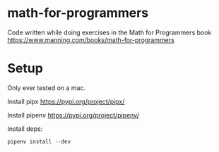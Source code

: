# math-for-programmers
Code written while doing exercises in the Math for Programmers book https://www.manning.com/books/math-for-programmers


# Setup

Only ever tested on a mac.

Install pipx <https://pypi.org/project/pipx/>

Install pipenv <https://pypi.org/project/pipenv/>

Install deps:

```
pipenv install --dev
```
